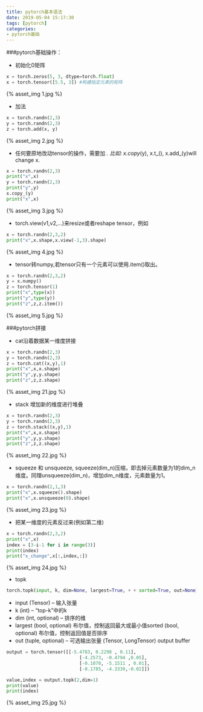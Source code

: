 ```yaml
---
title: pytorch基本语法
date: 2019-05-04 15:17:30
tags: [pytorch]
categories:
- pytorch基础
---
```

###pytorch基础操作：

+  初始化0矩阵
```python
x = torch.zeros(5, 3, dtype=torch.float)
x = torch.tensor([5.5, 3]) #构建指定元素的矩阵
```
{% asset_img 1.jpg %}

+  加法
```python
x = torch.randn(2,3)
y = torch.randn(2,3)
z = torch.add(x, y)
```
{% asset_img 2.jpg %}


+  任何要原地改动tensor的操作，需要加 _. 比如: x.copy_(y), x.t_(), x.add_(y)will change x.
```python
x = torch.randn(2,3)
print("x",x)
y = torch.randn(2,3)
print("y",y)
x.copy_(y)
print("x",x)
```
{% asset_img 3.jpg %}

+  torch.view(v1,v2,...)来resize或者reshape tensor，例如
```python
x = torch.randn(2,3,2)
print("x",x.shape,x.view(-1,3).shape)
```
{% asset_img 4.jpg %}

+  tensor转numpy,若tensor只有一个元素可以使用.item()取出。
```python
x = torch.randn(2,3,2)
y = x.numpy()
z = torch.tensor(1)
print("x",type(x))
print("y",type(y))
print("z",z,z.item())
```
{% asset_img 5.jpg %}

###pytorch拼接

+  cat沿着数据某一维度拼接
```python
x = torch.randn(2,3)
y = torch.randn(2,3)
z = torch.cat((x,y),1)
print("x",x,x.shape)
print("y",y,y.shape)
print("z",z,z.shape)
```
{% asset_img 21.jpg %}

+  stack 增加新的维度进行堆叠
```python
x = torch.randn(2,3)
y = torch.randn(2,3)
z = torch.stack((x,y),1)
print("x",x,x.shape)
print("y",y,y.shape)
print("z",z,z.shape)
```
{% asset_img 22.jpg %}

+  squeeze 和 unsqueeze, squeeze(dim_n)压缩，即去掉元素数量为1的dim_n维度。同理unsqueeze(dim_n)，增加dim_n维度，元素数量为1。
```python
x = torch.randn(2,1,3)
print("x",x.squeeze().shape)
print("x",x.unsqueeze(0).shape)
```
{% asset_img 23.jpg %}

+  把某一维度的元素反过来(例如第二维)
```python
x = torch.randn(2,3,2)
print("x",x)
index = [3-i-1 for i in range(3)]
print(index)
print("x_change",x[:,index,:])
```
{% asset_img 24.jpg %}

+ topk
```python
torch.topk(input, k, dim=None, largest=True, + + sorted=True, out=None) -> (Tensor, LongTensor)
```
  + input (Tensor) – 输入张量
  + k (int) – “top-k”中的k
  + dim (int, optional) – 排序的维
  + largest (bool, optional) 布尔值，控制返回最大或最小值sorted (bool, optional) 布尔值，控制返回值是否排序
  + out (tuple, optional) – 可选输出张量 (Tensor, LongTensor) output buffer

```python
output = torch.tensor([[-5.4783, 0.2298 , 0.11],
                           [-4.2573, -0.4794 ,0.05],
                           [-0.1070, -5.1511 , 0.01],
                           [-0.1785, -4.3339,-0.02]])

value,index = output.topk(2,dim=1)
print(value)
print(index)
```
{% asset_img 25.jpg %}
